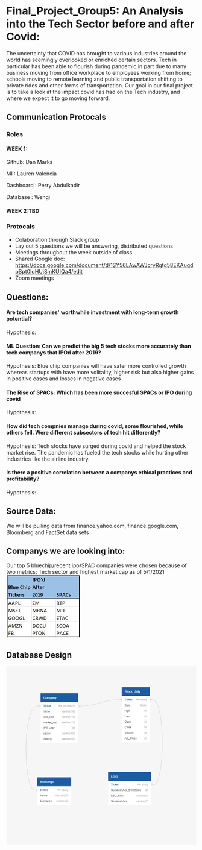 # Final_Project_Group5: An Analysis into the Tech Sector before and after Covid:
The uncertainty that COVID has brought to various industries around the world has seemingly overlooked or enriched certain sectors. Tech in particular has been able to flourish during pandemic,in part due to many business moving from office workplace to employees working from home; schools moving to remote learning and public transportation shifting to private rides and other forms of transportation. Our goal in our final project is to take a look at the impact covid has had on the Tech industry, and where we expect it to go moving forward. 


## Communication Protocals 
### Roles
#### WEEK 1:

Github: Dan Marks

MI : Lauren Valencia

Dashboard : Perry Abdulkadir

Database : Wengi 

#### WEEK 2:TBD

### Protocals
- Colaboration through Slack group
- Lay out 5 questions we will be answering, distributed questions
- Meetings throughout the week outside of class
- Shared Google doc: https://docs.google.com/document/d/1SY56LAwAWJcryRgtg58EKAuqdpSpt0IqHUjSmKUIQa4/edit
- Zoom meetings


## Questions:

#### Are tech companies' worthwhile investment with long-term growth potential?

Hypothesis: 

#### ML Question: Can we predict the big 5 tech stocks more accurately than tech companys that IPOd after 2019?

Hypothesis: Blue chip companies will have safer more controlled growth whereas startups with have more volitality, higher risk but also higher gains in positive cases and losses in negative cases 

#### The Rise of SPACs: Which has been more succesful SPACs or IPO during covid

Hypothesis: 

#### How did tech compnies manage during covid, some flourished, while others fell. Were different subsectors of tech hit differently?

Hypothesis: Tech stocks have surged during covid and helped the stock market rise. The pandemic has fueled the tech stocks while hurting other industries like the airline industry.

#### Is there a positive correlation between a companys ethical practices and profitability?

Hypothesis: 




## Source Data: 
We will be pulling data from finance.yahoo.com, finance.google.com, Bloomberg and FactSet data sets

## Companys we are looking into:
Our top 5 bluechip/recent ipo/SPAC companies were chosen because of two metrics: Tech sector and highest market cap as of 5/1/2021
![](https://github.com/DanMarks12/Final_Project_Group5/blob/main/JPG/Tickers.JPG)


## Database Design
![](https://github.com/DanMarks12/Final_Project_Group5/blob/main/JPG/DBD_outline.JPG)
